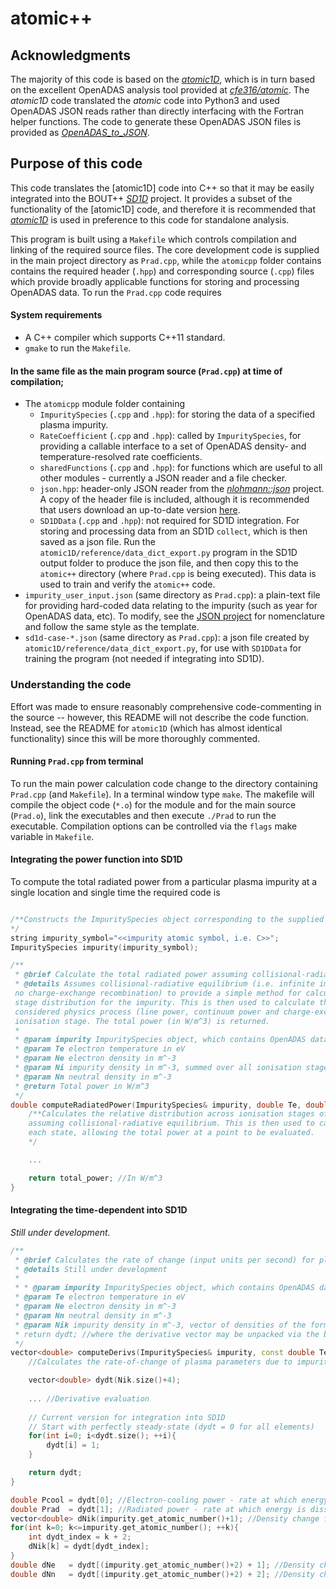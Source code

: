 # atomic++
## Acknowledgments  

The majority of this code is based on the [_atomic1D_](https://github.com/TBody/atomic1D), which is in turn based on the excellent OpenADAS analysis tool provided at [_cfe316/atomic_](https://github.com/cfe316/atomic). The _atomic1D_ code translated the _atomic_ code into Python3 and used OpenADAS JSON reads rather than directly interfacing with the Fortran helper functions. The code to generate these OpenADAS JSON files is provided as [_OpenADAS\_to\_JSON_](https://github.com/TBody/OpenADAS_to_JSON).

## Purpose of this code  

This code translates the [atomic1D] code into C++ so that it may be easily integrated into the BOUT++ [_SD1D_](https://github.com/boutproject/SD1D) project. It provides a subset of the functionality of the [atomic1D] code, and therefore it is recommended that [_atomic1D_](https://github.com/TBody/atomic1D) is used in preference to this code for standalone analysis.

This program is built using a `Makefile` which controls compilation and linking of the required source files. The core development code is supplied in the main project directory as `Prad.cpp`, while the `atomicpp` folder contains contains the required header (`.hpp`) and corresponding source (`.cpp`) files which provide broadly applicable functions for storing and processing OpenADAS data. To run the `Prad.cpp` code requires

#### System requirements  

* A C++ compiler which supports C++11 standard.
* `gmake` to run the `Makefile`.

#### In the same file as the main program source (`Prad.cpp`) at time of compilation;  

* The `atomicpp` module folder containing
    - `ImpuritySpecies` (`.cpp` and `.hpp`): for storing the data of a specified plasma impurity.
    - `RateCoefficient` (`.cpp` and `.hpp`): called by `ImpuritySpecies`, for providing a callable interface to a set of OpenADAS density- and temperature-resolved rate coefficients.
    - `sharedFunctions` (`.cpp` and `.hpp`): for functions which are useful to all other modules - currently a JSON reader and a file checker.
    - `json.hpp`: header-only JSON reader from the [_nlohmann::json_](https://github.com/nlohmann/json) project. A copy of the header file is included, although it is recommended that users download an up-to-date version [here](https://github.com/nlohmann/json/blob/develop/src/json.hpp).
    - `SD1DData` (`.cpp` and `.hpp`): not required for SD1D integration. For storing and processing data from an SD1D `collect`, which is then saved as a json file. Run the `atomic1D/reference/data_dict_export.py` program in the SD1D output folder to produce the json file, and then copy this to the `atomic++` directory (where `Prad.cpp` is being executed). This data is used to train and verify the `atomic++` code.
* `impurity_user_input.json` (same directory as `Prad.cpp`): a plain-text file for providing hard-coded data relating to the impurity (such as year for OpenADAS data, etc). To modify, see the [JSON project](http://www.json.org) for nomenclature and follow the same style as the template.
* `sd1d-case-*.json` (same directory as `Prad.cpp`): a json file created by `atomic1D/reference/data_dict_export.py`, for use with `SD1DData` for training the program (not needed if integrating into SD1D).

### Understanding the code  
Effort was made to ensure reasonably comprehensive code-commenting in the source -- however, this README will not describe the code function. Instead, see the README for `atomic1D` (which has almost identical functionality) since this will be more thoroughly commented.

#### Running `Prad.cpp` from terminal  

To run the main power calculation code change to the directory containing `Prad.cpp` (and `Makefile`). In a terminal window type `make`. The makefile will compile the object code (`*.o`) for the module and for the main source (`Prad.o`), link the executables and then execute `./Prad` to run the executable. Compilation options can be controlled via the `flags` make variable in `Makefile`.

#### Integrating the power function into SD1D  
To compute the total radiated power from a particular plasma impurity at a single location and single time the required code is
```cpp

/**Constructs the ImpuritySpecies object corresponding to the supplied impurity_symbol. N.b. this symbol corresponds to a key for the impurity_user_input.json file which records hard-coded OpenADAS parameters.
*/
string impurity_symbol="<<impurity atomic symbol, i.e. C>>";
ImpuritySpecies impurity(impurity_symbol);

/**
 * @brief Calculate the total radiated power assuming collisional-radiative equilibrium
 * @details Assumes collisional-radiative equilibrium (i.e. infinite impurity retention time,  
 no charge-exchange recombination) to provide a simple method for calculating the ionisation  
 stage distribution for the impurity. This is then used to calculate the power due to each  
 considered physics process (line power, continuum power and charge-exchange power) for each
 ionisation stage. The total power (in W/m^3) is returned.
 * 
 * @param impurity ImpuritySpecies object, which contains OpenADAS data on relevant atomic-physics rate-coefficients
 * @param Te electron temperature in eV
 * @param Ne electron density in m^-3
 * @param Ni impurity density in m^-3, summed over all ionisation stages
 * @param Nn neutral density in m^-3
 * @return Total power in W/m^3
 */
double computeRadiatedPower(ImpuritySpecies& impurity, double Te, double Ne, double Ni, double Nn){
    /**Calculates the relative distribution across ionisation stages of the impurity by  
    assuming collisional-radiative equilibrium. This is then used to calculate the density within  
    each state, allowing the total power at a point to be evaluated.
    */

    ...

    return total_power; //In W/m^3
}
```

#### Integrating the time-dependent into SD1D  
*Still under development.*
```cpp
/**
 * @brief Calculates the rate of change (input units per second) for plasma parameters due to OpenADAS atomic physics processes
 * @details Still under development
 * 
 * * @param impurity ImpuritySpecies object, which contains OpenADAS data on relevant atomic-physics rate-coefficients
 * @param Te electron temperature in eV
 * @param Ne electron density in m^-3
 * @param Nn neutral density in m^-3
 * @param Nik impurity density in m^-3, vector of densities of the form [Ni^0, Ni^1+, Ni^2+, ..., Ni^Z+]
 * return dydt; //where the derivative vector may be unpacked via the below code
 */
vector<double> computeDerivs(ImpuritySpecies& impurity, const double Te, const double Ne, const double Nn, const vector<double>& Nik){
    //Calculates the rate-of-change of plasma parameters due to impurity-atomic processes by evaluating impurity population and energy equations based on OpenADAS rate-coefficients.

    vector<double> dydt(Nik.size()+4);
    
    ... //Derivative evaluation
    
    // Current version for integration into SD1D
    // Start with perfectly steady-state (dydt = 0 for all elements)
    for(int i=0; i<dydt.size(); ++i){
        dydt[i] = 1;
    }

    return dydt;
}

double Pcool = dydt[0]; //Electron-cooling power - rate at which energy is lost from the electron population - in W/m^3
double Prad  = dydt[1]; //Radiated power - rate at which energy is dissipated as radiation (for diagnostics) - in W/m^3
vector<double> dNik(impurity.get_atomic_number()+1); //Density change for each ionisation stage of the impurity - in 1/(m^3 s)
for(int k=0; k<=impurity.get_atomic_number(); ++k){
    int dydt_index = k + 2;
    dNik[k] = dydt[dydt_index];
}
double dNe   = dydt[(impurity.get_atomic_number()+2) + 1]; //Density change for electrons due to impurity-atomic processes (perturbation) - in 1/(m^3 s)
double dNn   = dydt[(impurity.get_atomic_number()+2) + 2]; //Density change for neutrals due to impurity-atomic processes (perturbation) - in 1/(m^3 s)
```


